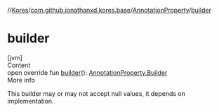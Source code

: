 //[Kores](../../index.md)/[com.github.jonathanxd.kores.base](../index.md)/[AnnotationProperty](index.md)/[builder](builder.md)



# builder  
[jvm]  
Content  
open override fun [builder](builder.md)(): [AnnotationProperty.Builder](-builder/index.md)  
More info  


This builder may or may not accept null values, it depends on implementation.

  



